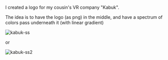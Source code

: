 I created a logo for my cousin's VR company "Kabuk".

The idea is to have the logo (as png) in the middle, and have a spectrum of colors pass underneath it (with linear gradient)


![kabuk-ss](https://user-images.githubusercontent.com/68294272/97385178-d8406200-18d9-11eb-9187-f7a9709cbcdf.png)
 
or 

![kabuk-ss2](/home/siriuscoder/Pictures/kabuk-ss2.png)

